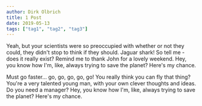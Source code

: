```yaml
---
author: Dirk Olbrich
title: 1 Post
date: 2019-05-13
tags: ["tag1", "tag2", "tag3"]
---
```


Yeah, but your scientists were so preoccupied with whether or not they could, they didn't stop to think if they should. Jaguar shark! So tell me - does it really exist? Remind me to thank John for a lovely weekend. Hey, you know how I'm, like, always trying to save the planet? Here's my chance.

Must go faster... go, go, go, go, go! You really think you can fly that thing? You're a very talented young man, with your own clever thoughts and ideas. Do you need a manager? Hey, you know how I'm, like, always trying to save the planet? Here's my chance.
